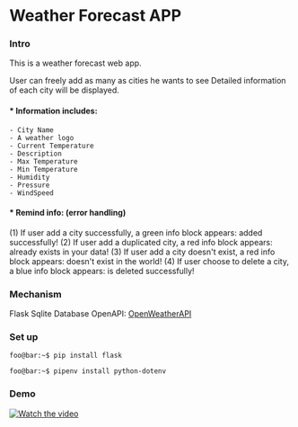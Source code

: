 # Weather Forecast APP

### Intro
This is a weather forecast web app. 

User can freely add as many as cities he wants to see 
Detailed information of each city will be displayed.

#### * Information includes:
    - City Name
    - A weather logo
    - Current Temperature
    - Description
    - Max Temperature
    - Min Temperature
    - Humidity
    - Pressure
    - WindSpeed

#### * Remind info: (error handling)
(1) If user add a city successfully, a green info block appears: <CityName> added successfully!
(2) If user add a duplicated city, a red info block appears: <CityName> already exists in your data!
(3) If user add a city doesn't exist, a red info block appears: <CityName> doesn't exist in the world!
(4) If user choose to delete a city, a blue info block appears: <CityName> is deleted successfully!

### Mechanism
Flask
Sqlite Database
OpenAPI: [OpenWeatherAPI](https://stackoverflow.com/questions/7653483/github-relative-link-in-markdown-file)

### Set up
```console
foo@bar:~$ pip install flask
```
```console
foo@bar:~$ pipenv install python-dotenv
```

### Demo
[![Watch the video](assets/main.png)](https://youtu.be/blSzzns6-2c)
